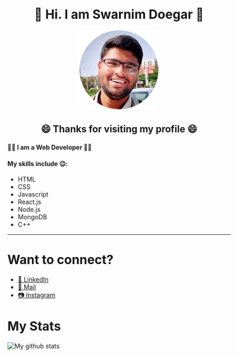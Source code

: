 <h1 align="center">👋 Hi. I am Swarnim Doegar 👋</h1>
<p align="center"><img  src="./assests/me-circle.png" alt="My photo"></p>
<h2 align="center" >😄 Thanks for visiting my profile 😄</h2>

#### 👨‍💻 I am a Web Developer 👨‍💻
#### My skills include 😉:
* HTML 
* CSS 
* Javascript 
* React.js 
* Node.js 
* MongoDB 
* C++
<hr>

# Want to connect?
* <a href="https://www.linkedin.com/in/swarnim-doegar/">💼 LinkedIn </a>
* <a href="mailto:swarnimdoegar@gmail.com">📩 Mail <a>
* <a href="https://www.instagram.com/minraws404/">📷 Instagram </a>

# My Stats
![My github stats](https://github-readme-stats.vercel.app/api?username=SwarnimDoegar&show_icons=true&bg_color=45,0F2027,203A43,2C5364&theme=dark&text_color=dedede)
